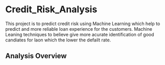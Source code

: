 # Credit_Risk_Analysis

This project is to predict credit risk using Machine Learning which help to predict and more reliable loan experience for the customers. Machine Leaning techniques to believe give more acurate identification of good candiates for laon which the lower the defailt rate.

## Analysis Overview 



